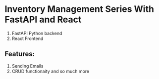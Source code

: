 # Inventory Management Series With FastAPI and React

1. FastAPI Python backend
2. React Frontend

## Features:
1. Sending Emails
2. CRUD functionaity
and so much more
